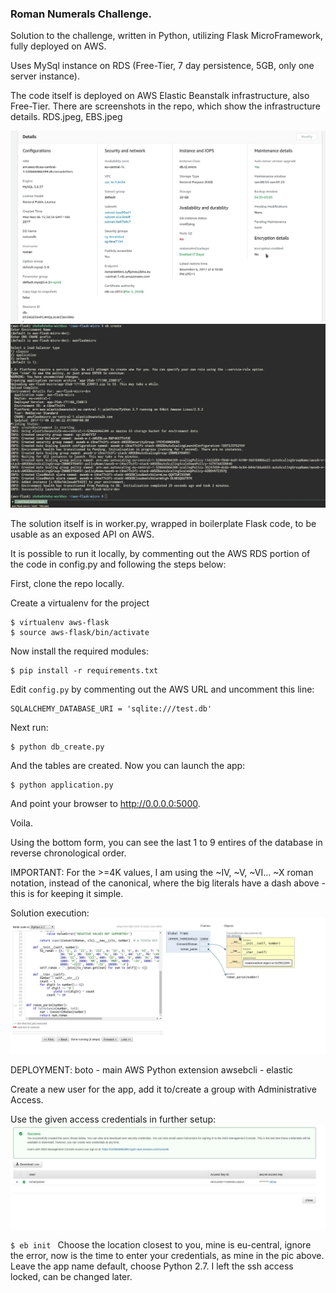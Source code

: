 ### Roman Numerals Challenge.

Solution to the challenge, written in Python, utilizing Flask MicroFramework, fully deployed on AWS.

Uses MySql instance on RDS (Free-Tier, 7 day persistence, 5GB, only one server instance).

The code itself is deployed on AWS Elastic Beanstalk infrastructure, also Free-Tier.
There are screenshots in the repo, which show the infrastructure details.
RDS.jpeg, EBS.jpeg

![Alt text](RDS.jpg "RDS details")
![Alt text](EBS.jpg "RDS details")


The solution itself is in worker.py, wrapped in boilerplate Flask code, to be usable as an exposed
API on AWS.

It is possible to run it locally, by commenting out the AWS RDS portion of the code in config.py and following
the steps below:

First, clone the repo locally.

Create a virtualenv for the project
```
$ virtualenv aws-flask
$ source aws-flask/bin/activate
```
Now install the required modules:
```
$ pip install -r requirements.txt
```

 Edit ```config.py``` by commenting out the AWS URL and uncomment this line:
```
SQLALCHEMY_DATABASE_URI = 'sqlite:///test.db'
```
Next run:
```
$ python db_create.py
```
And the tables are created.  Now you can launch the app:
```
$ python application.py
```
And point your browser to http://0.0.0.0:5000.

Voila.

Using the bottom form, you can see the last 1 to 9 entires of the database in reverse chronological order.

IMPORTANT: For the >=4K values, I am using the ~IV, ~V, ~VI... ~X roman notation, instead of the canonical, where the big
literals have a dash above - this is for keeping it simple.

Solution execution:
![Alt text](REPR.jpg "Solution details")



DEPLOYMENT:
boto - main AWS Python extension
awsebcli - elastic 

Create a new user for the app, add it to/create a group with Administrative Access.

Use the given access credentials in further setup:
![Alt text](AWSCREDS.jpg "RDS details")

```$ eb init ```
Choose the location closest to you, mine is eu-central,
ignore the error,
now is the time to enter your credentials, as mine in the pic above.
Leave the app name default, choose Python 2.7.
I left the ssh access locked, can be changed later.













